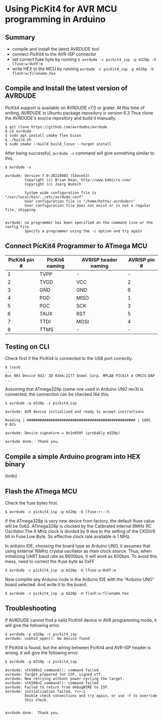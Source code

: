 # Using PicKit4 for AVR MCU programming in Arduino

## Summary

* compile and install the latest AVRDUDE tool
* connect PicKit4 to the AVR-ISP connector
* set correct fuse byte by running `$ avrdude -c pickit4_isp -p m328p -U lfuse:w:0xFF:m`
* write HEX to the MCU by running `avrdude -c pickit4_isp -p m328p -U flash:w:filename.hex`

## Compile and Install the latest version of AVRDUDE

PicKit4 support is available on AVRDUDE v7.0 or grater.
At this time of writing, AVRDUDE in Ubuntu package repository is version 6.3
Thus clone the AVRDUDE's source repository and build it manually.

```
$ git clone https://github.com/avrdudes/avrdude
$ cd avrdude
$ sudo apt install cmake flex bison
$ ./build.sh
$ sudo cmake --build build_linux --target install
```

After being successful, `avrdude -v` command will give something similar to this.

```
$ avrdude -v

avrdude: Version 7.0-20220803 (53ece53)
         Copyright (c) Brian Dean, http://www.bdmicro.com/
         Copyright (c) Joerg Wunsch

         System wide configuration file is "/usr/local/bin/../etc/avrdude.conf"
         User configuration file is "/home/hotte/.avrduderc"
         User configuration file does not exist or is not a regular file, skipping


avrdude: no programmer has been specified on the command line or the config file
         Specify a programmer using the -c option and try again
```

## Connect PicKit4 Programmer to ATmega MCU

PicKit4 pin # | PicKit4 naming | AVRISP header naming | AVRISP pin #
--------------|----------------|----------------------|-------------
1             | TVPP           | -                    | -
2             | TVDD           | VCC                  | 2
3             | GND            | GND                  | 6
4             | PGD            | MISO                 | 1
5             | PGC            | SCK                  | 3
6             | TAUX           | RST                  | 5
7             | TTDI           | MOSI                 | 4
8             | TTMS           | -                    | -

## Testing on CLI

Check first if the PicKit4 is connected to the USB port correctly.

```
$ lsusb
...
Bus 003 Device 042: ID 03eb:2177 Atmel Corp. MPLAB PICkit 4 CMSIS-DAP
...
```

Assuming that ATmega328p (same one used in Arduino UNO rev3) is connected, the connection can be checked like this.

```
$ avrdude -p m328p -c pickit4_isp

avrdude: AVR device initialized and ready to accept instructions

Reading | ################################################## | 100% 0.02s

avrdude: Device signature = 0x1e950f (probably m328p)

avrdude done.  Thank you.
```

## Compile a simple Arduino program into HEX binary

(todo)


## Flash the ATmega MCU

Check the fuse bytes first.

```
$ avrdude -c pickit4_isp -p m328p -U lfuse:r:-:h
```

If the ATmega328p is very new device from factory, the default lfuse value will be 0x62.
ATmega328p is clocked by the Calibrated internal 8MHz RC Oscillator.The 8 MHz clock is divided by 8 due to the setting of the CKDIV8 bit in Fuse Low Byte. So effective clock rate available is 1 MHz.

In arduino IDE, choosing the board type as Arduino UNO, it assumes that using external 16MHz crystal oscillator as main clock source.
Thus, when initializing UART baud rate as 9600bps, it will work as 600bps.
To avoid this mess, need to correct the lfuse byte as 0xFF

```
$ avrdude -c pickit4_isp -p m328p -U lfuse:w:0xFF:m
```

Now complile any Arduino code in the Arduino IDE with the "Arduino UNO" board selected. And write it to the board.

```
$ avrdude -c pickit4_isp -p m328p -U flash:w:filename.hex
```

## Troubleshooting

If AVRDUDE cannot find a valid PicKit4 device in AVR programming mode, it will give the following error.

```
$ avrdude -p m328p -c pickit4_isp
avrdude: usbhid_open(): No device found
```

If PicKit4 is found, but the wiring between PicKit4 and AVR-ISP header is wrong, it will give the following error.

```
$ avrdude -p m328p -c pickit4_isp

avrdude: stk500v2_command(): command failed
avrdude: Target prepared for ISP, signed off.
avrdude: Now retrying without power-cycling the target.
avrdude: stk500v2_command(): command failed
avrdude: Failed to return from debugWIRE to ISP.
avrdude: initialization failed, rc=-1
         Double check connections and try again, or use -F to override
         this check.


avrdude done.  Thank you.
```
